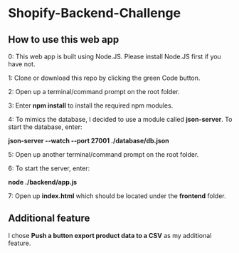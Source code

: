 # Shopify-Backend-Challenge

## How to use this web app
  0: This web app is built using Node.JS. Please install Node.JS first if you have not.
  
  
  1: Clone or download this repo by clicking the green Code button.
  
  
  2: Open up a terminal/command prompt on the root folder.
  
 
  3: Enter **npm install** to install the required npm modules.
  
  
  4: To mimics the database, I decided to use a module called **json-server**.
     To start the database, enter: 
     
   **json-server --watch --port 27001 ./database/db.json**
   
  
  5: Open up another terminal/command prompt on the root folder.
  
   
  6: To start the server, enter: 
  
  **node ./backend/app.js**
  
  
  7: Open up **index.html** which should be located under the **frontend** folder. 
  
  
  ## Additional feature
  
   I chose **Push a button export product data to a CSV** as my additional feature.
